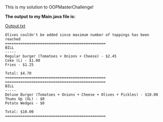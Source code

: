 This is my solution to OOPMasterChallenge!

**The output to my Main.java file is:**

[Output.txt](https://github.com/user-attachments/files/15982516/Output.txt)

```
Olives couldn't be added since maximum number of toppings has been reached
==============================================
BILL
-----
Regular burger (Tomatoes + Onions + Cheese) - $2.45
Coke (L) - $1.00
Fries - $1.25

Total: $4.70
==============================================
==============================================
BILL
-----
Deluxe Burger (Tomatoes + Onions + Cheese + Olives + Pickles) - $10.00
Thums Up (XL) - $0
Potato Wedges - $0

Total: $10.00
==============================================
```
